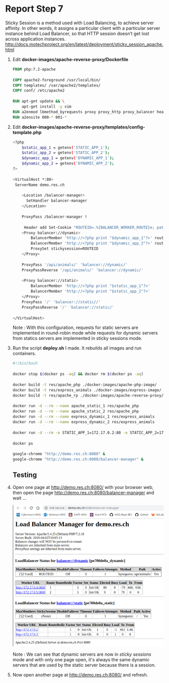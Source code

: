 # Report Step 7

Sticky Session is a method used with Load Balancing, to achieve server affinity. In other words, it assigns a particular client with a particular server instance behind Load Balancer, so that HTTP session doesn’t get lost across application instances. <http://docs.motechproject.org/en/latest/deployment/sticky_session_apache.html>

1. Edit **docker-images/apache-reverse-proxy/Dockerfile**

   ```dockerfile
   FROM php:7.2-apache
   
   COPY apache2-foreground /usr/local/bin/
   COPY templates/ /var/apache2/templates/
   COPY conf/ /etc/apache2
   
   RUN apt-get update && \
       apt-get install -y vim
   RUN a2enmod lbmethod_byrequests proxy proxy_http proxy_balancer headers
   RUN a2ensite 000-* 001-*
   ```

   

2. Edit **docker-images/apache-reverse-proxy/templates/config-template.php**

   ```bash
   <?php
       $static_app_1 = getenv('STATIC_APP_1');
       $static_app_2 = getenv('STATIC_APP_2');
       $dynamic_app_1 = getenv('DYNAMIC_APP_1');
       $dynamic_app_2 = getenv('DYNAMIC_APP_2');
   ?>
   
   <VirtualHost *:80>
   	ServerName demo.res.ch
   
       <Location /balancer-manager>
         SetHandler balancer-manager
       </Location>
   
       ProxyPass /balancer-manager !
   
        Header add Set-Cookie "ROUTEID=.%{BALANCER_WORKER_ROUTE}e; path=/" env=BALANCER_ROUTE_CHANGED
       <Proxy balancer://dynamic>
           BalancerMember 'http://<?php print "$dynamic_app_1"?>' route=1
           BalancerMember 'http://<?php print "$dynamic_app_2"?>' route=2
           ProxySet stickysession=ROUTEID
       </Proxy>
   
       ProxyPass '/api/animals/' 'balancer://dynamic/'
       ProxyPassReverse '/api/animals/' 'balancer://dynamic/'
   
       <Proxy balancer://static>
           BalancerMember 'http://<?php print "$static_app_1"?>'
           BalancerMember 'http://<?php print "$static_app_2"?>'
       </Proxy>
       ProxyPass '/' 'balancer://static//'
       ProxyPassReverse '/' 'balancer://static/'
       	
   </VirtualHost>
   ```

   Note : With this configuration, requests for static servers are implemented in round-robin mode while requests for dynamic servers from statics servers are implemented in sticky sessions mode.

   

3. Run the script **deploy.sh** I made. It rebuilds all images and run containers.

   ```bash
   #!/bin/bash
   
   docker stop $(docker ps -aq) && docker rm $(docker ps -aq)
   
   docker build -t res/apache_php ./docker-images/apache-php-image/
   docker build -t res/express_animals ./docker-images/express-image/
   docker build -t res/apache_rp ./docker-images/apache-reverse-proxy/
   
   docker run -d --rm --name apache_static_1 res/apache_php
   docker run -d --rm --name apache_static_2 res/apache_php
   docker run -d --rm --name express_dynamic_1 res/express_animals
   docker run -d --rm --name express_dynamic_2 res/express_animals
   
   docker run -d --rm -e STATIC_APP_1=172.17.0.2:80 -e STATIC_APP_2=172.17.0.3:80 -e DYNAMIC_APP_1=172.17.0.4:3000 -e DYNAMIC_APP_2=172.17.0.5:3000 --name apache_rp -p 8080:80 res/apache_rp
   
   docker ps
   
   google-chrome "http://demo.res.ch:8080" &
   google-chrome "http://demo.res.ch:8080/balancer-manager" &
   ```

   

   ## Testing

   

4. Open one page at http://demo.res.ch:8080/ with your browser web, then open the page <http://demo.res.ch:8080/balancer-manager> and wait ...

   ![](./images/Step7/balancer_manager_1.png)

   Note : We can see that dynamic servers are now in *sticky sessions* mode and with only one page open, it's always the same dynamic servers that are used by the static server because there is a session.

   

5. Now open another page at http://demo.res.ch:8080/ and refresh.
